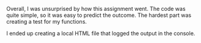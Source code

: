 Overall, I was unsurprised by how this assignment went. 
The code was quite simple, so it was easy to predict the outcome. 
The hardest part was creating a test for my functions.

I ended up creating a local HTML file that logged the output in the console.

